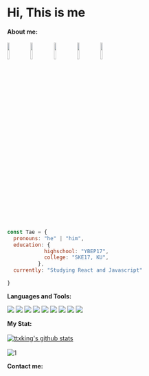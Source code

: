 <h1> Hi, This is me </h1>


**About me:** </br>   
<img src="https://media.giphy.com/media/SvjLc4M3yVA8wTiDql/giphy.gif" width="10%" height="auto" />
<img src="https://media.giphy.com/media/hSRexZvILXWjeahDF9/giphy.gif" width="10%" height="auto" />
<img src="https://media.giphy.com/media/hS42TuYYnANLFR9IRQ/giphy.gif" width="10%" height="auto" />
<img src="https://media.giphy.com/media/2Ygy0khwewLgMSYM0t/giphy.gif" width="10%" height="auto" />
<img src="https://media.giphy.com/media/eMg1crMqi81L0jz2Nx/giphy.gif" width="10%" height="auto" />

</br>

```javascript
const Tae = {
  pronouns: "he" | "him",
  education: {
            highschool: "YBEP17",
            college: "SKE17, KU",
          },
  currently: "Studying React and Javascript"
 
}
```


**Languages and Tools:** </br>   

<img src="https://img.shields.io/badge/python%20-%2314354C.svg?&style=for-the-badge&logo=python&logoColor=white"/> <img src="https://img.shields.io/badge/django%20-%23092E20.svg?&style=for-the-badge&logo=django&logoColor=white"/> 	<img src="https://img.shields.io/badge/javascript%20-%23323330.svg?&style=for-the-badge&logo=javascript&logoColor=%23F7DF1E"/> <img src="https://img.shields.io/badge/react%20-%2320232a.svg?&style=for-the-badge&logo=react&logoColor=%2361DAFB"/> <img src="https://img.shields.io/badge/css3%20-%231572B6.svg?&style=for-the-badge&logo=css3&logoColor=white"/> <img src="https://img.shields.io/badge/bootstrap%20-%23563D7C.svg?&style=for-the-badge&logo=bootstrap&logoColor=white"/> <img src="https://img.shields.io/badge/git%20-%23F05033.svg?&style=for-the-badge&logo=git&logoColor=white"/> <img src="https://img.shields.io/badge/html5%20-%23E34F26.svg?&style=for-the-badge&logo=html5&logoColor=white"/> <img src="https://img.shields.io/badge/java-%23ED8B00.svg?&style=for-the-badge&logo=java&logoColor=white"/>



**My Stat:** </br>        
[![ttxking's github stats](https://github-readme-stats.vercel.app/api?username=ttxking&theme=algolia)](https://github.com/ttxking/github-readme-stats) </br>   
![1](https://github-readme-stats.vercel.app/api/top-langs/?username=ttxking&theme=algolia)


**Contact me:** </br> 


